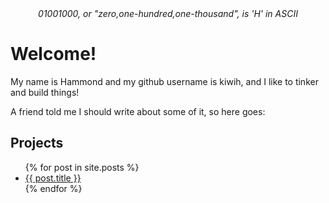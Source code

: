 <center><i>01001000, or "zero,one-hundred,one-thousand", is 'H' in ASCII</i></center>

# Welcome!

My name is Hammond and my github username is kiwih, and I like to tinker and build things!

A friend told me I should write about some of it, so here goes:

## Projects

<ul>
  {% for post in site.posts %}
    <li>
      <a href="{{ post.url }}">{{ post.title }}</a>
    </li>
  {% endfor %}
</ul>

